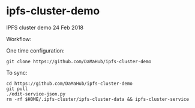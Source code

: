# ipfs-cluster-demo
IPFS cluster demo 24 Feb 2018

Workflow:

One time configuration:
```
git clone https://github.com/DaMaHub/ipfs-cluster-demo
```

To sync:
```
cd https://github.com/DaMaHub/ipfs-cluster-demo
git pull
./edit-service-json.py
rm -rf $HOME/.ipfs-cluster/ipfs-cluster-data && ipfs-cluster-service
```
